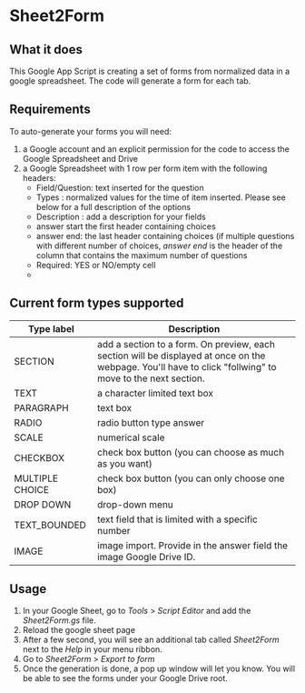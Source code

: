 # Sheet2Form

## What it does
This Google App Script is creating a set of forms from normalized data in a google spreadsheet. The code will generate a form for each tab. 

## Requirements
To auto-generate your forms you will need: 
1) a Google account and an explicit permission for the code to access the Google Spreadsheet and Drive
2) a Google Spreadsheet with 1 row per form item with the following headers:
    - Field/Question: text inserted for the question
    - Types	: normalized values for the time of item inserted. Please see below for a full description of the options
    - Description	: add a description for your fields
    - answer start the first header containing choices
    - answer end: the last header containing choices (if multiple questions with different number of choices, _answer end_ is the header of the column that contains the maximum  number of questions 
    - Required: YES or NO/empty cell
    - 
## Current form types supported
| Type label	| Description |
| ------------- | ----------- |
| SECTION	| add a section to a form. On preview, each section will be displayed at once on the webpage. You'll have to click "follwing" to move to the next section. |
| TEXT | a character limited text box | 
| PARAGRAPH | text box | 
| RADIO | radio button type answer | 
| SCALE | numerical scale | 
| CHECKBOX | check box button (you can choose as much as you want) | 
| MULTIPLE CHOICE | check box button (you can only choose one box) | 
| DROP DOWN | drop-down menu | 
| TEXT_BOUNDED | text field that is limited with a specific number | 
| IMAGE | image import. Provide in the answer field the image Google Drive ID. | 


## Usage
1) In your Google Sheet, go to _Tools_ > _Script Editor_ and add the _Sheet2Form.gs_ file. 
2) Reload the google sheet page
3) After a few second, you will see an additional tab called _Sheet2Form_ next to the _Help_ in your menu ribbon. 
4) Go to _Sheet2Form_ > _Export to form_
5) Once the generation is done, a pop up window will let you know. You will be able to see the forms under your Google Drive root.


